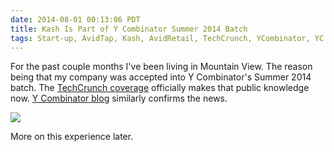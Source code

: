 ```yaml
---
date: 2014-08-01 00:13:06 PDT
title: Kash Is Part of Y Combinator Summer 2014 Batch
tags: Start-up, AvidTap, Kash, AvidRetail, TechCrunch, YCombinator, YC
---
```

For the past couple months I've been living in Mountain View. The reason being
that my company was accepted into Y Combinator's Summer 2014 batch. The
[TechCrunch coverage][1] officially makes that public knowledge now. [Y
Combinator blog][2] similarly confirms the news.

![](//imagedatastore.appspot.com/ahBzfmltYWdlZGF0YXN0b3Jlcg4LEgVpbWFnZRiJsPcBDA)

More on this experience later.

  [1]: http://techcrunch.com/2014/07/30/y-combinator-backed-kash-lets-retailers-offer-starbucks-like-mobile-payments-while-cutting-out-credit-cards/
  [2]: http://blog.ycombinator.com/kash-yc-s14-lets-retailers-offer-starbucks-like-mobile-payments-while-cutting-out-credit-cards
